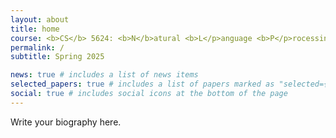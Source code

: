 ```yaml
---
layout: about
title: home
course: <b>CS</b> 5624: <b>N</b>atural <b>L</p>anguage <b>P</p>rocessing
permalink: /
subtitle: Spring 2025

news: true # includes a list of news items
selected_papers: true # includes a list of papers marked as "selected={true}"
social: true # includes social icons at the bottom of the page
---
```


Write your biography here.
